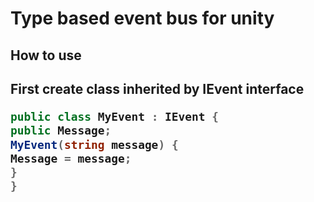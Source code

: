 <h1> Type based event bus for unity <h2>

<h2>How to use<h2>

First create class inherited by IEvent interface

```C# 
public class MyEvent : IEvent {
public Message;
MyEvent(string message) {
Message = message;
} 
}


```
